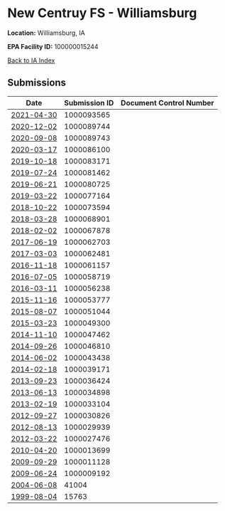 # New Centruy FS - Williamsburg

**Location:** Williamsburg, IA

**EPA Facility ID:** 100000015244

[Back to IA Index](../../index.md)

## Submissions

| Date | Submission ID | Document Control Number |
|------|--------------|-------------------------|
| [2021-04-30](submissions/1000093565.md) | 1000093565 |  |
| [2020-12-02](submissions/1000089744.md) | 1000089744 |  |
| [2020-09-08](submissions/1000089743.md) | 1000089743 |  |
| [2020-03-17](submissions/1000086100.md) | 1000086100 |  |
| [2019-10-18](submissions/1000083171.md) | 1000083171 |  |
| [2019-07-24](submissions/1000081462.md) | 1000081462 |  |
| [2019-06-21](submissions/1000080725.md) | 1000080725 |  |
| [2019-03-22](submissions/1000077164.md) | 1000077164 |  |
| [2018-10-22](submissions/1000073594.md) | 1000073594 |  |
| [2018-03-28](submissions/1000068901.md) | 1000068901 |  |
| [2018-02-02](submissions/1000067878.md) | 1000067878 |  |
| [2017-06-19](submissions/1000062703.md) | 1000062703 |  |
| [2017-03-03](submissions/1000062481.md) | 1000062481 |  |
| [2016-11-18](submissions/1000061157.md) | 1000061157 |  |
| [2016-07-05](submissions/1000058719.md) | 1000058719 |  |
| [2016-03-11](submissions/1000056238.md) | 1000056238 |  |
| [2015-11-16](submissions/1000053777.md) | 1000053777 |  |
| [2015-08-07](submissions/1000051044.md) | 1000051044 |  |
| [2015-03-23](submissions/1000049300.md) | 1000049300 |  |
| [2014-11-10](submissions/1000047462.md) | 1000047462 |  |
| [2014-09-26](submissions/1000046810.md) | 1000046810 |  |
| [2014-06-02](submissions/1000043438.md) | 1000043438 |  |
| [2014-02-18](submissions/1000039171.md) | 1000039171 |  |
| [2013-09-23](submissions/1000036424.md) | 1000036424 |  |
| [2013-06-13](submissions/1000034898.md) | 1000034898 |  |
| [2013-02-19](submissions/1000033104.md) | 1000033104 |  |
| [2012-09-27](submissions/1000030826.md) | 1000030826 |  |
| [2012-08-13](submissions/1000029939.md) | 1000029939 |  |
| [2012-03-22](submissions/1000027476.md) | 1000027476 |  |
| [2010-04-20](submissions/1000013699.md) | 1000013699 |  |
| [2009-09-29](submissions/1000011128.md) | 1000011128 |  |
| [2009-06-24](submissions/1000009192.md) | 1000009192 |  |
| [2004-06-08](submissions/41004.md) | 41004 |  |
| [1999-08-04](submissions/15763.md) | 15763 |  |
